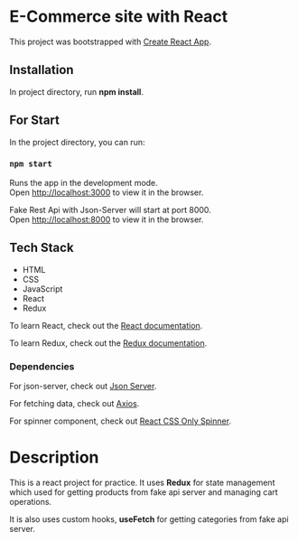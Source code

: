 # E-Commerce site with React

This project was bootstrapped with [Create React App](https://github.com/facebook/create-react-app).
## Installation

In project directory, run  **npm install**.

## For Start

In the project directory, you can run:

### `npm start`

Runs the app in the development mode.\
Open [http://localhost:3000](http://localhost:3000) to view it in the browser.

Fake Rest Api with Json-Server will start at port 8000.\
Open [http://localhost:8000](http://localhost:8000) to view it in the browser.

## Tech Stack

- HTML
- CSS
- JavaScript
- React
- Redux

To learn React, check out the [React documentation](https://reactjs.org/).

To learn Redux, check out the [Redux documentation](https://redux.js.org/).

### Dependencies

For json-server, check out [Json Server](https://www.npmjs.com/package/json-server).

For fetching data, check out [Axios](https://www.npmjs.com/package/axios).

For spinner component, check out [React CSS Only Spinner](https://www.npmjs.com/package/react-css-spinners).

# Description

This is a react project for practice. It uses **Redux** for state management which used for getting products from fake api server and managing cart operations.

It is also uses custom hooks, **useFetch** for getting categories from fake api server.


